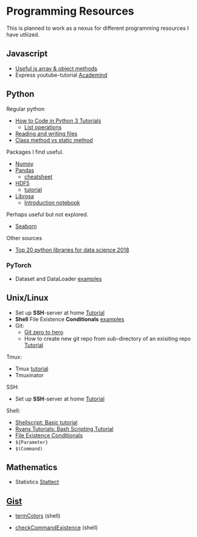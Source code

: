 # Programming Resources

This is planned to work as a nexus for different programming resources I have utliized. 

## Javascript
* [Useful js array & object methods](https://codeburst.io/useful-javascript-array-and-object-methods-6c7971d93230)
* Express youtube-tutorial [Academind](https://www.youtube.com/watch?v=bf8L9tQi_MQ)

## Python
Regular python
* [How to Code in Python 3 Tutorials](https://www.digitalocean.com/community/tutorial_series/how-to-code-in-python-3)
  * [List operations](https://www.digitalocean.com/community/tutorials/how-to-use-list-methods-in-python-3) 
* [Reading and writing files](http://www.pythonforbeginners.com/files/reading-and-writing-files-in-python)
* [Class method vs static method](http://www.bogotobogo.com/python/python_differences_between_static_method_and_class_method_instance_method.php)

Packages I find useful.
* [Numpy](https://docs.scipy.org/doc/numpy/user/quickstart.html)
* [Pandas](https://pandas.pydata.org/) 
  * [cheatsheet](https://github.com/pandas-dev/pandas/blob/master/doc/cheatsheet/Pandas_Cheat_Sheet.pdf)
* [HDF5](https://www.h5py.org/)
  * [tutorial](http://christopherlovell.co.uk/blog/2016/04/27/h5py-intro.html)
* [Librosa](https://github.com/librosa/librosa)
  * [Introduction notebook](http://nbviewer.jupyter.org/github/librosa/librosa/blob/master/examples/LibROSA%20demo.ipynb)

Perhaps useful but not explored.
* [Seaborn](https://seaborn.pydata.org/)


Other sources
* [Top 20 python libraries for data science 2018](https://www.datasciencecentral.com/profiles/blogs/top-20-python-libraries-for-data-science-in-2018) 


### PyTorch
* Dataset and DataLoader [examples](https://github.com/utkuozbulak/pytorch-custom-dataset-examples)

## Unix/Linux

* Set up **SSH**-server at home [Tutorial](https://dev.to/zduey/how-to-set-up-an-ssh-server-on-a-home-computer)
* <strong>Shell</strong> File Existence <strong>Conditionals</strong> [examples](https://www.cyberciti.biz/tips/find-out-if-file-exists-with-conditional-expressions.html)
* Git:
  * [Git zero to hero](https://hackernoon.com/git-from-zero-to-hero-starting-with-foundations-e42e49b524c5)
  * How to create new git repo from sub-directory of an exisiting repo [Tutorial](https://aigeec.com/how-to-split-a-git-repo/)

Tmux:
  * Tmux [tutorial](https://minimul.com/teaches/tmux)
  * Tmuxinator

SSH:
* Set up **SSH**-server at home [Tutorial](https://dev.to/zduey/how-to-set-up-an-ssh-server-on-a-home-computer)

Shell:
* [Shellscript: Basic tutorial](https://www.shellscript.sh/index.html) 
* [Ryans Tutorials: Bash Scripting Tutorial](https://ryanstutorials.net/bash-scripting-tutorial/) 
* [File Existence Conditionals](https://www.cyberciti.biz/tips/find-out-if-file-exists-with-conditional-expressions.html)
* `${Parameter}`
* `$(Command)`

## Mathematics

* Statistics [Statlect](https://www.statlect.com/)

## [Gist](https://gist.github.com/ErikEkstedt)

* [termColors](https://gist.github.com/ErikEkstedt/9ce3553dfc92341f3a6d9927fcc3c7bb) (shell)
<script src="https://gist.github.com/ErikEkstedt/9ce3553dfc92341f3a6d9927fcc3c7bb.js"></script>
* [checkCommandExistence](https://gist.github.com/ErikEkstedt/01caadaaee719cba35123638882e3494#file-checkcommandexistence-sh) (shell)
<script src="https://gist.github.com/ErikEkstedt/01caadaaee719cba35123638882e3494.js"></script>
